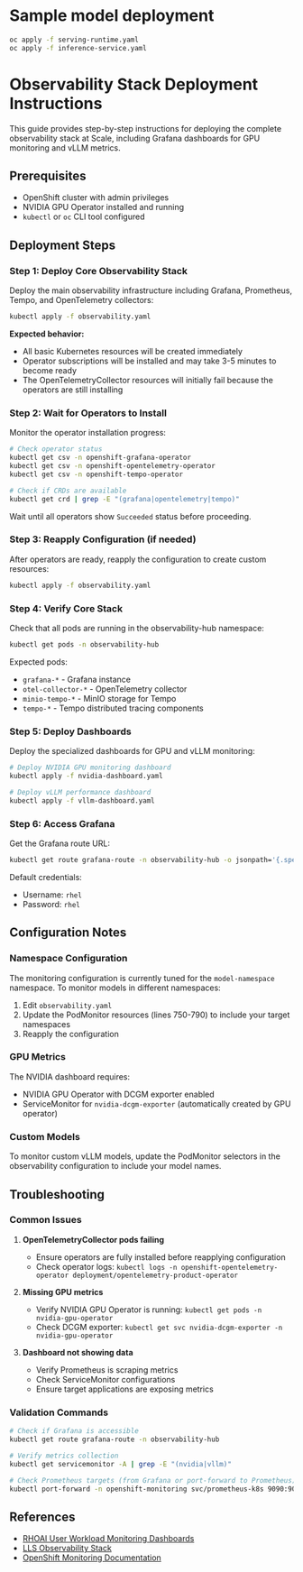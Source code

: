 # Sample model deployment

```bash
oc apply -f serving-runtime.yaml
oc apply -f inference-service.yaml
```

# Observability Stack Deployment Instructions

This guide provides step-by-step instructions for deploying the complete observability stack at Scale, including Grafana dashboards for GPU monitoring and vLLM metrics.

## Prerequisites

- OpenShift cluster with admin privileges
- NVIDIA GPU Operator installed and running
- `kubectl` or `oc` CLI tool configured

## Deployment Steps

### Step 1: Deploy Core Observability Stack

Deploy the main observability infrastructure including Grafana, Prometheus, Tempo, and OpenTelemetry collectors:

```bash
kubectl apply -f observability.yaml
```

**Expected behavior:**
- All basic Kubernetes resources will be created immediately
- Operator subscriptions will be installed and may take 3-5 minutes to become ready
- The OpenTelemetryCollector resources will initially fail because the operators are still installing

### Step 2: Wait for Operators to Install

Monitor the operator installation progress:

```bash
# Check operator status
kubectl get csv -n openshift-grafana-operator
kubectl get csv -n openshift-opentelemetry-operator
kubectl get csv -n openshift-tempo-operator

# Check if CRDs are available
kubectl get crd | grep -E "(grafana|opentelemetry|tempo)"
```

Wait until all operators show `Succeeded` status before proceeding.

### Step 3: Reapply Configuration (if needed)

After operators are ready, reapply the configuration to create custom resources:

```bash
kubectl apply -f observability.yaml
```

### Step 4: Verify Core Stack

Check that all pods are running in the observability-hub namespace:

```bash
kubectl get pods -n observability-hub
```

Expected pods:
- `grafana-*` - Grafana instance
- `otel-collector-*` - OpenTelemetry collector
- `minio-tempo-*` - MinIO storage for Tempo
- `tempo-*` - Tempo distributed tracing components

### Step 5: Deploy Dashboards

Deploy the specialized dashboards for GPU and vLLM monitoring:

```bash
# Deploy NVIDIA GPU monitoring dashboard
kubectl apply -f nvidia-dashboard.yaml

# Deploy vLLM performance dashboard
kubectl apply -f vllm-dashboard.yaml
```

### Step 6: Access Grafana

Get the Grafana route URL:

```bash
kubectl get route grafana-route -n observability-hub -o jsonpath='{.spec.host}'
```

Default credentials:
- Username: `rhel`
- Password: `rhel`

## Configuration Notes

### Namespace Configuration

The monitoring configuration is currently tuned for the `model-namespace` namespace. To monitor models in different namespaces:

1. Edit `observability.yaml`
2. Update the PodMonitor resources (lines 750-790) to include your target namespaces
3. Reapply the configuration

### GPU Metrics

The NVIDIA dashboard requires:
- NVIDIA GPU Operator with DCGM exporter enabled
- ServiceMonitor for `nvidia-dcgm-exporter` (automatically created by GPU operator)

### Custom Models

To monitor custom vLLM models, update the PodMonitor selectors in the observability configuration to include your model names.

## Troubleshooting

### Common Issues

1. **OpenTelemetryCollector pods failing**
   - Ensure operators are fully installed before reapplying configuration
   - Check operator logs: `kubectl logs -n openshift-opentelemetry-operator deployment/opentelemetry-product-operator`

2. **Missing GPU metrics**
   - Verify NVIDIA GPU Operator is running: `kubectl get pods -n nvidia-gpu-operator`
   - Check DCGM exporter: `kubectl get svc nvidia-dcgm-exporter -n nvidia-gpu-operator`

3. **Dashboard not showing data**
   - Verify Prometheus is scraping metrics
   - Check ServiceMonitor configurations
   - Ensure target applications are exposing metrics

### Validation Commands

```bash
# Check if Grafana is accessible
kubectl get route grafana-route -n observability-hub

# Verify metrics collection
kubectl get servicemonitor -A | grep -E "(nvidia|vllm)"

# Check Prometheus targets (from Grafana or port-forward to Prometheus)
kubectl port-forward -n openshift-monitoring svc/prometheus-k8s 9090:9090
```

## References

- [RHOAI User Workload Monitoring Dashboards](https://github.com/rh-aiservices-bu/rhoai-uwm/tree/main)
- [LLS Observability Stack](https://github.com/rh-ai-kickstart/lls-observability)
- [OpenShift Monitoring Documentation](https://docs.openshift.com/container-platform/latest/monitoring/index.html)
